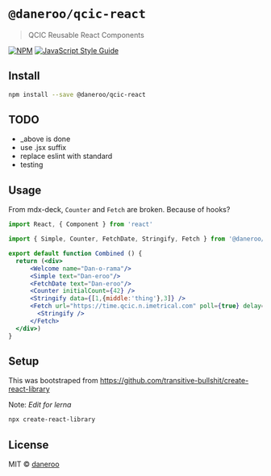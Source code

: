 # `@daneroo/qcic-react`

> QCIC Reusable React Components

[![NPM](https://img.shields.io/npm/v/@daneroo/qcic-react.svg)](https://www.npmjs.com/package/@daneroo/qcic-react) [![JavaScript Style Guide](https://img.shields.io/badge/code_style-standard-brightgreen.svg)](https://standardjs.com)

## Install

```bash
npm install --save @daneroo/qcic-react
```

## TODO

- _above is done
- use .jsx suffix
- replace eslint with standard
- testing

## Usage

From mdx-deck, `Counter` and `Fetch` are broken. Because of hooks?

```jsx
import React, { Component } from 'react'

import { Simple, Counter, FetchDate, Stringify, Fetch } from '@daneroo/qcic-react'

export default function Combined () {
  return (<div>
      <Welcome name="Dan-o-rama"/>
      <Simple text="Dan-eroo"/>
      <FetchDate text="Dan-eroo"/>
      <Counter initialCount={42} />
      <Stringify data={[1,{middle:'thing'},3]} />
      <Fetch url="https://time.qcic.n.imetrical.com" poll={true} delay={2000}>
        <Stringify />
      </Fetch>
  </div>)
}
```

## Setup

This was bootstraped from <https://github.com/transitive-bullshit/create-react-library>

Note: _Edit for lerna_

```bash
npx create-react-library
```

## License

MIT © [daneroo](https://github.com/daneroo)
